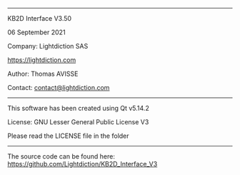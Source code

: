 **********************************
KB2D Interface V3.50

06 September 2021

Company: Lightdiction SAS

https://lightdiction.com

Author: Thomas AVISSE

Contact: contact@lightdiction.com

**********************************

This software has been created using Qt v5.14.2

License: GNU Lesser General Public License V3

Please read the LICENSE file in the folder

**********************************

The source code can be found here:
https://github.com/Lightdiction/KB2D_Interface_V3